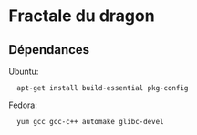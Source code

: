 Fractale du dragon
==================

## Dépendances

Ubuntu:

```
  apt-get install build-essential pkg-config
```

Fedora:

```
  yum gcc gcc-c++ automake glibc-devel
```

